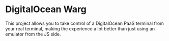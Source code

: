 # DigitalOcean Warg

This project allows you to take control of a DigitalOcean PaaS terminal from
your real terminal, making the experience a lot better than just using an
emulator from the JS side.
